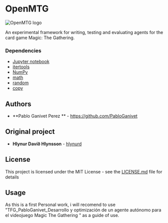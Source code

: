 
# OpenMTG
![OpenMTG logo]([https://github.com/hlynurd/open-mtg/blob/master/logo.png](https://github.com/PabloGanivet/OpenMTG.ai/blob/main/Logo.jpg)) 

An experimental framework for writing, testing and evaluating agents for the card game Magic: The Gathering.

### Dependencies

* [Jupyter notebook](http://jupyter.org/) 
* [itertools](https://docs.python.org/3/library/itertools.html)
* [NumPy](http://www.numpy.org/)
* [math](https://docs.python.org/3/library/math.html)
* [random](https://docs.python.org/3/library/random.html)
* [copy](https://docs.python.org/3/library/copy.html)

## Authors 
* **Pablo Ganivet Perez ** - https://github.com/PabloGanivet

## Original project

* **Hlynur Davíð Hlynsson** - [hlynurd](https://github.com/hlynurd)

## License

This project is licensed under the MIT License - see the [LICENSE.md](LICENSE.md) file for details

## Usage

As this is a first Personal work, i will recomend to use "TFG_PabloGanivet_Desarrollo y optimización de un agente autónomo para el videojuego Magic The Gathering " as a guide of use.

```

